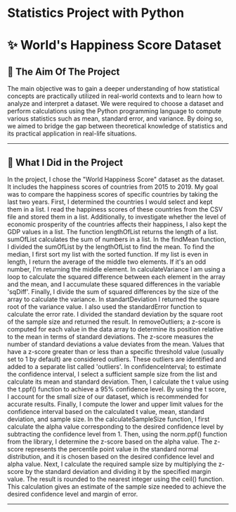 # Statistics Project with Python

# ✨ World's Happiness Score Dataset 

## 💎 The Aim Of The Project 
The main objective was to gain a deeper understanding of how 
statistical concepts are practically utilized in real-world contexts 
and to learn how to analyze and interpret a dataset. We were required 
to choose a dataset and perform calculations using the Python 
programming language to compute various statistics such as mean, 
standard error, and variance. By doing so, we aimed to bridge the gap 
between theoretical knowledge of statistics and its practical 
application in real-life situations.
<br><hr>
## 💎 What I Did in the Project
In the project, I chose the "World Happiness Score" dataset as the 
dataset. It includes the happiness scores of countries from 2015 to 
2019. My goal was to compare the happiness scores of specific countries 
by taking the last two years. First, I determined the countries I 
would select and kept them in a list. I read the happiness scores of 
these countries from the CSV file and stored them in a list. 
Additionally, to investigate whether the level of economic prosperity 
of the countries affects their happiness, I also kept the GDP values 
in a list. The function lengthOfList returns the length of a list. 
sumOfList calculates the sum of numbers in a list. In the findMean
function, I divided the sumOfList by the lengthOfList to find the 
mean. To find the median, I first sort my list with the sorted
function. If my list is even in length, I return the average of the 
middle two elements. If it's an odd number, I'm returning the middle 
element. In calculateVariance I am using a loop to calculate the 
squared difference between each element in the array and the mean, and 
I accumulate these squared differences in the variable 'sqDiff'. 
Finally, I divide the sum of squared differences by the size of the 
array to calculate the variance. In standartDeviation I returned the 
square root of the variance value. I also used the standardError
function to calculate the error rate. I divided the standard deviation 
by the square root of the sample size and returned the result. In 
removeOutliers; a z-score is computed for each value in the data array 
to determine its position relative to the mean in terms of standard 
deviations. The z-score measures the number of standard deviations a 
value deviates from the mean. Values that have a z-score greater than 
or less than a specific threshold value (usually set to 1 by default) 
are considered outliers. These outliers are identified and added to a 
separate list called 'outliers'. In confidenceInterval; 
to estimate the confidence interval, I select a sufficient sample size 
from the list and calculate its mean and standard deviation. Then, I 
calculate the t value using the t.ppf() function to achieve a 95% 
confidence level. By using the t score, I account for the small size 
of our dataset, which is recommended for accurate results. Finally, I 
compute the lower and upper limit values for the confidence interval 
based on the calculated t value, mean, standard deviation, and sample 
size. In the calculateSampleSize function, I first calculate the alpha 
value corresponding to the desired confidence level by subtracting the 
confidence level from 1. Then, using the norm.ppf() function from the 
library, I determine the z-score based on the alpha value. The z-score 
represents the percentile point value in the standard normal 
distribution, and it is chosen based on the desired confidence level 
and alpha value.
Next, I calculate the required sample size by multiplying the z-score 
by the standard deviation and dividing it by the specified margin 
value. The result is rounded to the nearest integer using the ceil()
function. This calculation gives an estimate of the sample size needed 
to achieve the desired confidence level and margin of error.
<br><hr>

